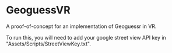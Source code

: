 # GeoguessVR
A proof-of-concept for an implementation of Geoguessr in VR.

To run this, you will need to add your google street view API key in "Assets/Scripts/StreetViewKey.txt". 
